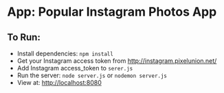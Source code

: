 # App: Popular Instagram Photos App

## To Run:

- Install dependencies: `npm install`
- Get your Instagram access token from http://instagram.pixelunion.net/
- Add Instagram access_token to `serer.js`
- Run the server: `node server.js` or `nodemon server.js`
- View at: [http://localhost:8080](http://localhost:8080)